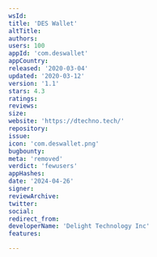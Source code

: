 ```yaml
---
wsId: 
title: 'DES Wallet'
altTitle: 
authors: 
users: 100
appId: 'com.deswallet'
appCountry: 
released: '2020-03-04'
updated: '2020-03-12'
version: '1.1'
stars: 4.3
ratings: 
reviews: 
size: 
website: 'https://dtechno.tech/'
repository: 
issue: 
icon: 'com.deswallet.png'
bugbounty: 
meta: 'removed'
verdict: 'fewusers'
appHashes: 
date: '2024-04-26'
signer: 
reviewArchive: 
twitter: 
social: 
redirect_from: 
developerName: 'Delight Technology Inc'
features: 

---
```


